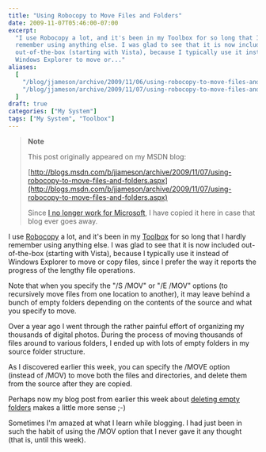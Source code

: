```yaml
---
title: "Using Robocopy to Move Files and Folders"
date: 2009-11-07T05:46:00-07:00
excerpt:
  "I use Robocopy a lot, and it's been in my Toolbox for so long that I hardly
  remember using anything else. I was glad to see that it is now included
  out-of-the-box (starting with Vista), because I typically use it instead of
  Windows Explorer to move or..."
aliases:
  [
    "/blog/jjameson/archive/2009/11/06/using-robocopy-to-move-files-and-folders.aspx",
    "/blog/jjameson/archive/2009/11/07/using-robocopy-to-move-files-and-folders.aspx",
  ]
draft: true
categories: ["My System"]
tags: ["My System", "Toolbox"]
---
```


> **Note**
>
> This post originally appeared on my MSDN blog:
>
> [http://blogs.msdn.com/b/jjameson/archive/2009/11/07/using-robocopy-to-move-files-and-folders.aspx](http://blogs.msdn.com/b/jjameson/archive/2009/11/07/using-robocopy-to-move-files-and-folders.aspx)
>
> Since
> [I no longer work for Microsoft](/blog/jjameson/2011/09/02/last-day-with-microsoft),
> I have copied it here in case that blog ever goes away.

I use
[Robocopy](http://technet.microsoft.com/en-us/library/cc733145%28WS.10%29.aspx)
a lot, and it's been in my
[Toolbox](/blog/jjameson/2007/03/22/backedup-and-notbackedup) for so long that I
hardly remember using anything else. I was glad to see that it is now included
out-of-the-box (starting with Vista), because I typically use it instead of
Windows Explorer to move or copy files, since I prefer the way it reports the
progress of the lengthy file operations.

Note that when you specify the "/S /MOV" or "/E /MOV" options (to recursively
move files from one location to another), it may leave behind a bunch of empty
folders depending on the contents of the source and what you specify to move.

Over a year ago I went through the rather painful effort of organizing my
thousands of digital photos. During the process of moving thousands of files
around to various folders, I ended up with lots of empty folders in my source
folder structure.

As I discovered earlier this week, you can specify the /MOVE option (instead of
/MOV) to move both the files and directories, and delete them from the source
after they are copied.

Perhaps now my blog post from earlier this week about
[deleting empty folders](/blog/jjameson/2009/11/03/deleting-empty-folders) makes
a little more sense ;-)

Sometimes I'm amazed at what I learn while blogging. I had just been in such the
habit of using the /MOV option that I never gave it any thought (that is, until
this week).
